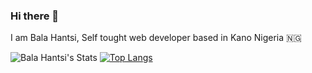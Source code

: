 ### Hi there 👋

 I am Bala Hantsi, Self tought web developer based in Kano Nigeria 🇳🇬

![Bala Hantsi's Stats](https://github-readme-stats.vercel.app/api?username=bhantsi&theme=dark&show_icons=true)
[![Top Langs](https://github-readme-stats.vercel.app/api/top-langs/?username=bhantsi)](https://github.com/bhantsi/github-readme-stats)
<!--
**bhantsi/bhantsi** is a ✨ _special_ ✨ repository because its `README.md` (this file) appears on your GitHub profile.

Here are some ideas to get you started:

- 🔭 I’m currently working on ...
- 🌱 I’m currently learning ...
- 👯 I’m looking to collaborate on ...
- 🤔 I’m looking for help with ...
- 💬 Ask me about ...
- 📫 How to reach me: ...
- 😄 Pronouns: ...
- ⚡ Fun fact: ...
-->
